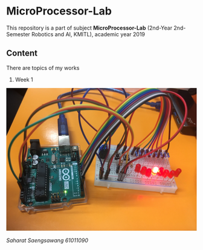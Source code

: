 # MicroProcessor-Lab

This repository is a part of subject **MicroProcessor-Lab** (2nd-Year 2nd-Semester Robotics and AI, KMITL), academic year 2019

## Content

There are topics of my works

1. Week 1

![alt text](https://github.com/earthsaharat/MicroProcessor-Lab/blob/master/IMG_1421.JPG "Arduino")

*Saharat Saengsawang 61011090*
